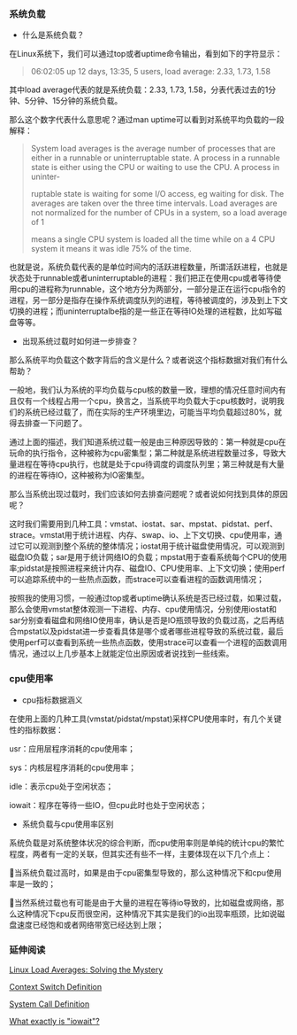 ### 系统负载

- 什么是系统负载？

在Linux系统下，我们可以通过top或者uptime命令输出，看到如下的字符显示：

> 06:02:05 up 12 days, 13:35,  5 users,  load average: 2.33, 1.73, 1.58

其中load average代表的就是系统负载：2.33, 1.73, 1.58，分表代表过去的1分钟、5分钟、15分钟的系统负载。

那么这个数字代表什么意思呢？通过man  uptime可以看到对系统平均负载的一段解释：

> System load averages is the average number of processes that are either in a runnable or uninterruptable state.  A process in a runnable state is either using the CPU or waiting to use the CPU.  A process in  uninter-
>
> ruptable  state  is waiting for some I/O access, eg waiting for disk.  The averages are taken over the three time intervals.  Load averages are not normalized for the number of CPUs in a system, so a load average of 1
>
> means a single CPU system is loaded all the time while on a 4 CPU system it means it was idle 75% of the time.

也就是说，系统负载代表的是单位时间内的活跃进程数量，所谓活跃进程，也就是状态处于runnable或者uninterruptable的进程：我们把正在使用cpu或者等待使用cpu的进程称为runnable，这个地方分为两部分，一部分是正在运行cpu指令的进程，另一部分是指存在操作系统调度队列的进程，等待被调度的，涉及到上下文切换的进程；而uninterruptalbe指的是一些正在等待IO处理的进程数，比如写磁盘等等。



- 出现系统过载时如何进一步排查？

那么系统平均负载这个数字背后的含义是什么？或者说这个指标数据对我们有什么帮助？

一般地，我们认为系统的平均负载与cpu核的数量一致，理想的情况任意时间内有且仅有一个线程占用一个cpu，换言之，当系统平均负载大于cpu核数时，说明我们的系统已经过载了，而在实际的生产环境里边，可能当平均负载超过80%，就得去排查一下问题了。



通过上面的描述，我们知道系统过载一般是由三种原因导致的：第一种就是cpu在玩命的执行指令，这种被称为cpu密集型；第二种就是系统进程数量过多，导致大量进程在等待cpu执行，也就是处于cpu待调度的调度队列里；第三种就是有大量的进程在等待IO，这种被称为IO密集型。

那么当系统出现过载时，我们应该如何去排查问题呢？或者说如何找到具体的原因呢？

这时我们需要用到几种工具：vmstat、iostat、sar、mpstat、pidstat、perf、strace。vmstat用于统计进程、内存、swap、io、上下文切换、cpu使用率，通过它可以观测到整个系统的整体情况；iostat用于统计磁盘使用情况，可以观测到磁盘IO负载；sar是用于统计网络IO的负载；mpstat用于查看系统每个CPU的使用率;pidstat是按照进程来统计内存、磁盘IO、CPU使用率、上下文切换；使用perf可以追踪系统中的一些热点函数，而strace可以查看进程的函数调用情况；



按照我的使用习惯，一般通过top或者uptime确认系统是否已经过载，如果过载，那么会使用vmstat整体观测一下进程、内存、cpu使用情况，分别使用iostat和sar分别查看磁盘和网络IO使用率，确认是否是IO瓶颈导致的负载过高，之后再结合mpstat以及pidstat进一步查看具体是哪个或者哪些进程导致的系统过载，最后使用perf可以查看到系统一些热点函数，使用strace可以查看一个进程的函数调用情况，通过以上几步基本上就能定位出原因或者说找到一些线索。



### cpu使用率

- cpu指标数据涵义

在使用上面的几种工具(vmstat/pidstat/mpstat)采样CPU使用率时，有几个关键性的指标数据：

usr：应用层程序消耗的cpu使用率；

sys：内核层程序消耗的cpu使用率；

idle：表示cpu处于空闲状态；

iowait：程序在等待一些IO，但cpu此时也处于空闲状态；



- 系统负载与cpu使用率区别

系统负载是对系统整体状况的综合判断，而cpu使用率则是单纯的统计cpu的繁忙程度，两者有一定的关联，但其实还有些不一样，主要体现在以下几个点上：

🔲当系统负载过高时，如果是由于cpu密集型导致的，那么这种情况下和cpu使用率是一致的；

🔲当然系统过载也有可能是由于大量的进程在等待io导致的，比如磁盘或网络，那么这种情况下cpu反而很空闲，这种情况下其实是我们的io出现率瓶颈，比如说磁盘速度已经饱和或者网络带宽已经达到上限；



### 延伸阅读

[Linux Load Averages: Solving the Mystery](http://www.brendangregg.com/blog/2017-08-08/linux-load-averages.html)

[Context Switch Definition](http://www.linfo.org/context_switch.html)

[System Call Definition](http://www.linfo.org/system_call.html)

[What exactly is "iowait"?](https://blog.pregos.info/wp-content/uploads/2010/09/iowait.txt)

